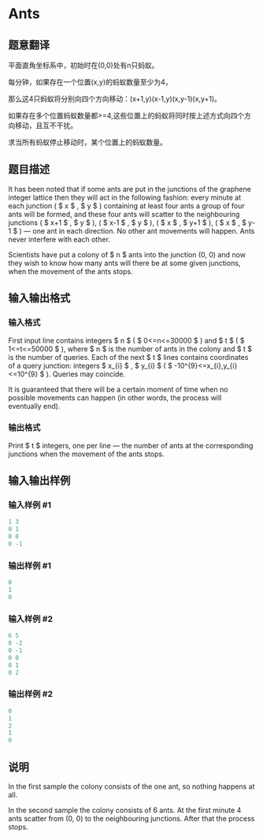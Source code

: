 # Ants

## 题意翻译

平面直角坐标系中，初始时在(0,0)处有n只蚂蚁。

每分钟，如果存在一个位置(x,y)的蚂蚁数量至少为4，

那么这4只蚂蚁将分别向四个方向移动：(x+1,y)(x-1,y)(x,y-1)(x,y+1)。

如果存在多个位置蚂蚁数量都>=4,这些位置上的蚂蚁将同时按上述方式向四个方向移动，且互不干扰。

求当所有蚂蚁停止移动时，某个位置上的蚂蚁数量。

## 题目描述

It has been noted that if some ants are put in the junctions of the graphene integer lattice then they will act in the following fashion: every minute at each junction ( $ x $ , $ y $ ) containing at least four ants a group of four ants will be formed, and these four ants will scatter to the neighbouring junctions ( $ x+1 $ , $ y $ ), ( $ x-1 $ , $ y $ ), ( $ x $ , $ y+1 $ ), ( $ x $ , $ y-1 $ ) — one ant in each direction. No other ant movements will happen. Ants never interfere with each other.

Scientists have put a colony of $ n $ ants into the junction (0, 0) and now they wish to know how many ants will there be at some given junctions, when the movement of the ants stops.

## 输入输出格式

### 输入格式

First input line contains integers $ n $ ( $ 0<=n<=30000 $ ) and $ t $ ( $ 1<=t<=50000 $ ), where $ n $ is the number of ants in the colony and $ t $ is the number of queries. Each of the next $ t $ lines contains coordinates of a query junction: integers $ x_{i} $ , $ y_{i} $ ( $ -10^{9}<=x_{i},y_{i}<=10^{9} $ ). Queries may coincide.

It is guaranteed that there will be a certain moment of time when no possible movements can happen (in other words, the process will eventually end).

### 输出格式

Print $ t $ integers, one per line — the number of ants at the corresponding junctions when the movement of the ants stops.

## 输入输出样例

### 输入样例 #1

```cpp
1 3
0 1
0 0
0 -1

```
### 输出样例 #1

```cpp
0
1
0

```
### 输入样例 #2

```cpp
6 5
0 -2
0 -1
0 0
0 1
0 2

```
### 输出样例 #2

```cpp
0
1
2
1
0

```
## 说明

In the first sample the colony consists of the one ant, so nothing happens at all.

In the second sample the colony consists of 6 ants. At the first minute 4 ants scatter from (0, 0) to the neighbouring junctions. After that the process stops.

